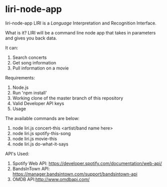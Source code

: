 # liri-node-app

liri-node-app
LIRI is a _Language_ Interpretation and Recognition Interface.

What is it?
LIRI will be a command line node app that takes in parameters and gives you back data. 

It can:
1) Search concerts
2) Get song information
3) Pull information on a movie


Requirements:
1) Node.js
2) Run 'npm install' 
3) Working clone of the master branch of this repository
4) Valid Developer API keys
5) Usage

The available commands are below:
1) node liri.js concert-this <artist/band name here>
2) node liri.js spotify-this-song
3) node liri.js movie-this
4) node liri.js do-what-it-says

API's Used:
1) Spotify Web API: https://developer.spotify.com/documentation/web-api/
2) BandsInTown API: https://manager.bandsintown.com/support/bandsintown-api
3) OMDB API:http://www.omdbapi.com/
